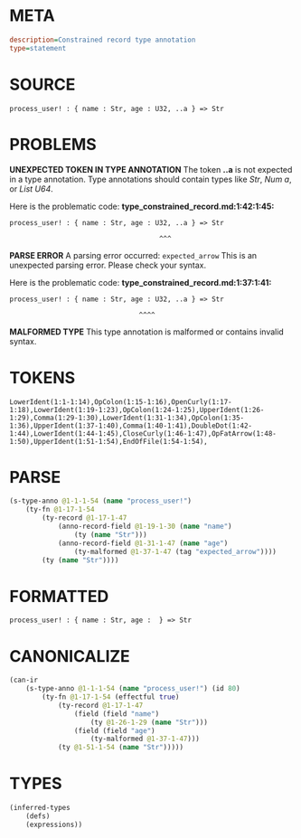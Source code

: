 # META
~~~ini
description=Constrained record type annotation
type=statement
~~~
# SOURCE
~~~roc
process_user! : { name : Str, age : U32, ..a } => Str
~~~
# PROBLEMS
**UNEXPECTED TOKEN IN TYPE ANNOTATION**
The token **..a** is not expected in a type annotation.
Type annotations should contain types like _Str_, _Num a_, or _List U64_.

Here is the problematic code:
**type_constrained_record.md:1:42:1:45:**
```roc
process_user! : { name : Str, age : U32, ..a } => Str
```
                                         ^^^


**PARSE ERROR**
A parsing error occurred: `expected_arrow`
This is an unexpected parsing error. Please check your syntax.

Here is the problematic code:
**type_constrained_record.md:1:37:1:41:**
```roc
process_user! : { name : Str, age : U32, ..a } => Str
```
                                    ^^^^


**MALFORMED TYPE**
This type annotation is malformed or contains invalid syntax.

# TOKENS
~~~zig
LowerIdent(1:1-1:14),OpColon(1:15-1:16),OpenCurly(1:17-1:18),LowerIdent(1:19-1:23),OpColon(1:24-1:25),UpperIdent(1:26-1:29),Comma(1:29-1:30),LowerIdent(1:31-1:34),OpColon(1:35-1:36),UpperIdent(1:37-1:40),Comma(1:40-1:41),DoubleDot(1:42-1:44),LowerIdent(1:44-1:45),CloseCurly(1:46-1:47),OpFatArrow(1:48-1:50),UpperIdent(1:51-1:54),EndOfFile(1:54-1:54),
~~~
# PARSE
~~~clojure
(s-type-anno @1-1-1-54 (name "process_user!")
	(ty-fn @1-17-1-54
		(ty-record @1-17-1-47
			(anno-record-field @1-19-1-30 (name "name")
				(ty (name "Str")))
			(anno-record-field @1-31-1-47 (name "age")
				(ty-malformed @1-37-1-47 (tag "expected_arrow"))))
		(ty (name "Str"))))
~~~
# FORMATTED
~~~roc
process_user! : { name : Str, age :  } => Str
~~~
# CANONICALIZE
~~~clojure
(can-ir
	(s-type-anno @1-1-1-54 (name "process_user!") (id 80)
		(ty-fn @1-17-1-54 (effectful true)
			(ty-record @1-17-1-47
				(field (field "name")
					(ty @1-26-1-29 (name "Str")))
				(field (field "age")
					(ty-malformed @1-37-1-47)))
			(ty @1-51-1-54 (name "Str")))))
~~~
# TYPES
~~~clojure
(inferred-types
	(defs)
	(expressions))
~~~
